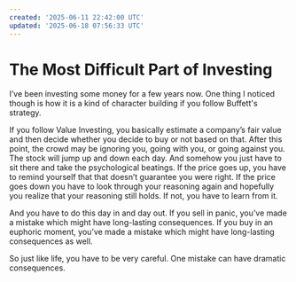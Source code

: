 ```yaml
---
created: '2025-06-11 22:42:00 UTC'
updated: '2025-06-18 07:56:33 UTC'
---
```


# The Most Difficult Part of Investing

I’ve been investing some money for a few years now. One thing I noticed though is how it is a kind of character building if you follow Buffett's strategy.

If you follow Value Investing, you basically estimate a company’s fair value and then decide whether you decide to buy or not based on that. After this point, the crowd may be ignoring you, going with you, or going against you. The stock will jump up and down each day. And somehow you just have to sit there and take the psychological beatings. If the price goes up, you have to remind yourself that that doesn’t guarantee you were right. If the price goes down you have to look through your reasoning again and hopefully you realize that your reasoning still holds. If not, you have to learn from it.

And you have to do this day in and day out. If you sell in panic, you’ve made a mistake which might have long-lasting consequences. If you buy in an euphoric moment, you’ve made a mistake which might have long-lasting consequences as well.

So just like life, you have to be very careful. One mistake can have dramatic consequences.

